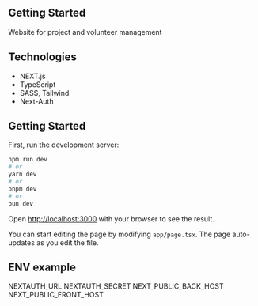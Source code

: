 ## Getting Started
Website for project and volunteer management 

## Technologies

- NEXT.js
- TypeScript
- SASS, Tailwind
- Next-Auth

## Getting Started

First, run the development server:

```bash
npm run dev
# or
yarn dev
# or
pnpm dev
# or
bun dev
```

Open [http://localhost:3000](http://localhost:3000) with your browser to see the result.

You can start editing the page by modifying `app/page.tsx`. The page auto-updates as you edit the file.


## ENV example

NEXTAUTH_URL 
NEXTAUTH_SECRET 
NEXT_PUBLIC_BACK_HOST 
NEXT_PUBLIC_FRONT_HOST 